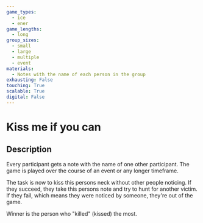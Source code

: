 ```yaml
---
game_types:
  - ice
  - ener
game_lengths:
  - long
group_sizes:
  - small
  - large
  - multiple
  - event
materials:
  - Notes with the name of each person in the group
exhausting: False
touching: True
scalable: True
digital: False
---
```

# Kiss me if you can

## Description
Every participant gets a note with the name of one other participant. The game is played over the course of an event or any longer timeframe.

The task is now to kiss this persons neck without other people noticing. If they succeed, they take this persons note and try to hunt for another victim. If they fail, which means they were noticed by someone, they're out of the game.

Winner is the person who "killed" (kissed) the most.
